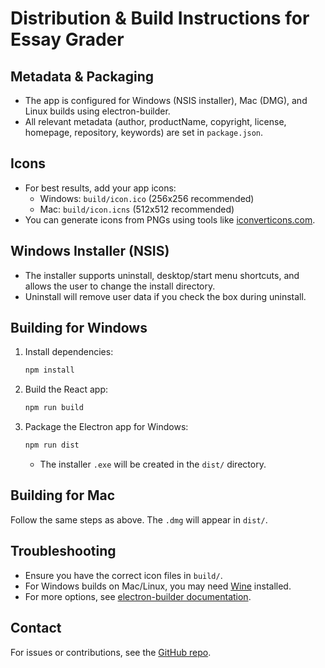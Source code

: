 # Distribution & Build Instructions for Essay Grader

## Metadata & Packaging
- The app is configured for Windows (NSIS installer), Mac (DMG), and Linux builds using electron-builder.
- All relevant metadata (author, productName, copyright, license, homepage, repository, keywords) are set in `package.json`.

## Icons
- For best results, add your app icons:
  - Windows: `build/icon.ico` (256x256 recommended)
  - Mac: `build/icon.icns` (512x512 recommended)
- You can generate icons from PNGs using tools like [iconverticons.com](https://iconverticons.com/online/).

## Windows Installer (NSIS)
- The installer supports uninstall, desktop/start menu shortcuts, and allows the user to change the install directory.
- Uninstall will remove user data if you check the box during uninstall.

## Building for Windows
1. Install dependencies:
   ```sh
   npm install
   ```
2. Build the React app:
   ```sh
   npm run build
   ```
3. Package the Electron app for Windows:
   ```sh
   npm run dist
   ```
   - The installer `.exe` will be created in the `dist/` directory.

## Building for Mac
Follow the same steps as above. The `.dmg` will appear in `dist/`.

## Troubleshooting
- Ensure you have the correct icon files in `build/`.
- For Windows builds on Mac/Linux, you may need [Wine](https://www.winehq.org/) installed.
- For more options, see [electron-builder documentation](https://www.electron.build/).

## Contact
For issues or contributions, see the [GitHub repo](https://github.com/jonashentschel/essaygrader).
